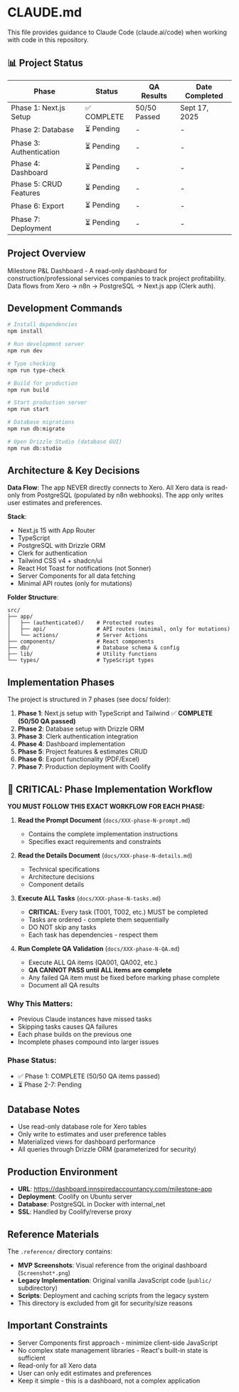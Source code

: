 # CLAUDE.md

This file provides guidance to Claude Code (claude.ai/code) when working with code in this repository.

## 📊 Project Status

| Phase | Status | QA Results | Date Completed |
|-------|--------|------------|----------------|
| Phase 1: Next.js Setup | ✅ COMPLETE | 50/50 Passed | Sept 17, 2025 |
| Phase 2: Database | ⏳ Pending | - | - |
| Phase 3: Authentication | ⏳ Pending | - | - |
| Phase 4: Dashboard | ⏳ Pending | - | - |
| Phase 5: CRUD Features | ⏳ Pending | - | - |
| Phase 6: Export | ⏳ Pending | - | - |
| Phase 7: Deployment | ⏳ Pending | - | - |

## Project Overview

Milestone P&L Dashboard - A read-only dashboard for construction/professional services companies to track project profitability. Data flows from Xero → n8n → PostgreSQL → Next.js app (Clerk auth).

## Development Commands

```bash
# Install dependencies
npm install

# Run development server
npm run dev

# Type checking
npm run type-check

# Build for production
npm run build

# Start production server
npm run start

# Database migrations
npm run db:migrate

# Open Drizzle Studio (database GUI)
npm run db:studio
```

## Architecture & Key Decisions

**Data Flow**: The app NEVER directly connects to Xero. All Xero data is read-only from PostgreSQL (populated by n8n webhooks). The app only writes user estimates and preferences.

**Stack**:
- Next.js 15 with App Router
- TypeScript
- PostgreSQL with Drizzle ORM
- Clerk for authentication
- Tailwind CSS v4 + shadcn/ui
- React Hot Toast for notifications (not Sonner)
- Server Components for all data fetching
- Minimal API routes (only for mutations)

**Folder Structure**:
```
src/
├── app/
│   ├── (authenticated)/    # Protected routes
│   ├── api/                # API routes (minimal, only for mutations)
│   └── actions/            # Server Actions
├── components/             # React components
├── db/                     # Database schema & config
├── lib/                    # Utility functions
└── types/                  # TypeScript types
```

## Implementation Phases

The project is structured in 7 phases (see docs/ folder):
1. **Phase 1**: Next.js setup with TypeScript and Tailwind ✅ **COMPLETE (50/50 QA passed)**
2. **Phase 2**: Database setup with Drizzle ORM
3. **Phase 3**: Clerk authentication integration
4. **Phase 4**: Dashboard implementation
5. **Phase 5**: Project features & estimates CRUD
6. **Phase 6**: Export functionality (PDF/Excel)
7. **Phase 7**: Production deployment with Coolify

## 🚨 CRITICAL: Phase Implementation Workflow

**YOU MUST FOLLOW THIS EXACT WORKFLOW FOR EACH PHASE:**

1. **Read the Prompt Document** (`docs/XXX-phase-N-prompt.md`)
   - Contains the complete implementation instructions
   - Specifies exact requirements and constraints

2. **Read the Details Document** (`docs/XXX-phase-N-details.md`)
   - Technical specifications
   - Architecture decisions
   - Component details

3. **Execute ALL Tasks** (`docs/XXX-phase-N-tasks.md`)
   - **CRITICAL**: Every task (T001, T002, etc.) MUST be completed
   - Tasks are ordered - complete them sequentially
   - DO NOT skip any tasks
   - Each task has dependencies - respect them

4. **Run Complete QA Validation** (`docs/XXX-phase-N-QA.md`)
   - Execute ALL QA items (QA001, QA002, etc.)
   - **QA CANNOT PASS until ALL items are complete**
   - Any failed QA item must be fixed before marking phase complete
   - Document all QA results

### Why This Matters:
- Previous Claude instances have missed tasks
- Skipping tasks causes QA failures
- Each phase builds on the previous one
- Incomplete phases compound into larger issues

### Phase Status:
- ✅ Phase 1: COMPLETE (50/50 QA items passed)
- ⏳ Phase 2-7: Pending

## Database Notes

- Use read-only database role for Xero tables
- Only write to estimates and user preference tables
- Materialized views for dashboard performance
- All queries through Drizzle ORM (parameterized for security)

## Production Environment

- **URL**: https://dashboard.innspiredaccountancy.com/milestone-app
- **Deployment**: Coolify on Ubuntu server
- **Database**: PostgreSQL in Docker with internal_net
- **SSL**: Handled by Coolify/reverse proxy

## Reference Materials

The `.reference/` directory contains:
- **MVP Screenshots**: Visual reference from the original dashboard (`Screenshot*.png`)
- **Legacy Implementation**: Original vanilla JavaScript code (`public/` subdirectory)
- **Scripts**: Deployment and caching scripts from the legacy system
- This directory is excluded from git for security/size reasons

## Important Constraints

- Server Components first approach - minimize client-side JavaScript
- No complex state management libraries - React's built-in state is sufficient
- Read-only for all Xero data
- User can only edit estimates and preferences
- Keep it simple - this is a dashboard, not a complex application